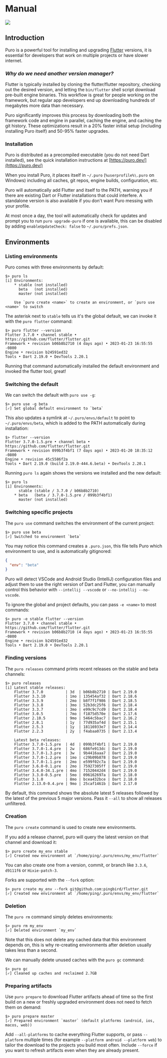 # Manual

![](/assets/puro_icon_small.png)

## Introduction

Puro is a powerful tool for installing and upgrading [Flutter](https://flutter.dev/) versions, it is essential for
developers that work on multiple projects or have slower internet.

### *Why do we need another version manager?*

Flutter is typically installed by cloning the flutter/flutter repository, checking out the desired version, and letting
the `bin/flutter` shell script download pre-built engine binaries. This workflow is great for people working on the
framework, but regular app developers end up downloading hundreds of megabytes more data than necessary.

Puro significantly improves this process by downloading both the framework code and engine in parallel, caching the
engine, and caching the git history. These optimizations result in a 20% faster initial setup (including installing
Puro itself) and 50-95% faster upgrades.

### Installation

Puro is distributed as a precompiled executable (you do not need Dart installed), see the quick installation
instructions at [https://puro.dev/](https://puro.dev/)

When you install Puro, it places itself in `~/.puro` (`%userprofile%\.puro` on Windows) including all caches, git
repos, engine builds, configuration, etc.

Puro will automatically add Flutter and itself to the PATH, warning you if there are existing Dart or Flutter
installations that could interfere. A standalone version is also available if you don't want Puro messing with your
profile.

At most once a day, the tool will automatically check for updates and prompt you to run `puro upgrade-puro` if one is
available, this can be disabled by adding `enableUpdateCheck: false` to `~/.puro/prefs.json`.

## Environments

### Listing environments

Puro comes with three environments by default:

```
$> puro ls
[i] Environments:
    * stable (not installed)
      beta   (not installed)
      master (not installed)

    Use `puro create <name>` to create an environment, or `puro use <name>` to switch
```

The asterisk next to `stable` tells us it's the global default, we can invoke it with the `puro flutter` command:

```
$> puro flutter --version
Flutter 3.7.0 • channel stable • https://github.com/flutter/flutter.git
Framework • revision b06b8b2710 (4 days ago) • 2023-01-23 16:55:55 -0800
Engine • revision b24591ed32
Tools • Dart 2.19.0 • DevTools 2.20.1
```

Running that command automatically installed the default environment and invoked the flutter tool, great!

### Switching the default

We can switch the default with `puro use -g`:

```
$> puro use -g beta
[✓] Set global default environment to `beta`
```

This also updates a symlink at `~/.puro/envs/default` to point to `~/.puro/envs/beta`, which is added to the PATH
automatically during installation:

```
$> flutter --version
Flutter 3.7.0-1.5.pre • channel beta • https://github.com/flutter/flutter.git
Framework • revision 099b3f4bf1 (7 days ago) • 2023-01-20 18:35:12 -0800
Engine • revision 45c5586f2a
Tools • Dart 2.19.0 (build 2.19.0-444.6.beta) • DevTools 2.20.1
```

Running `puro ls` again shows the versions we installed and the new default:

```
$> puro ls               
[i] Environments:
      stable (stable / 3.7.0 / b06b8b2710)
    * beta   (beta / 3.7.0-1.5.pre / 099b3f4bf1)
      master (not installed)
``` 

### Switching specific projects

The `puro use` command switches the environment of the current project:

```
$> puro use beta
[✓] Switched to environment `beta`
```

You may notice this command creates a `.puro.json`, this file tells Puro which environment to use, and is automatically
gitignored:

```json
{
  "env": "beta"
}
```

Puro will detect VSCode and Android Studio (IntelliJ) configuration files and adjust them to use the right version of
Dart and Flutter, you can manually control this behavior with `--intellij --vscode` or `--no-intellij --no-vscode`.

To ignore the global and project defaults, you can pass `-e <name>` to most commands:

```
$> puro -e stable flutter --version
Flutter 3.7.0 • channel stable • https://github.com/flutter/flutter.git
Framework • revision b06b8b2710 (4 days ago) • 2023-01-23 16:55:55 -0800
Engine • revision b24591ed32
Tools • Dart 2.19.0 • DevTools 2.20.1
```

### Finding versions

The `puro releases` command prints recent releases on the stable and beta channels:

```
$> puro releases
[i] Latest stable releases:
    Flutter 3.7.0          | 3d  | b06b8b2710 | Dart 2.19.0
    Flutter 3.3.10         | 1mo | 135454af32 | Dart 2.18.6
    Flutter 3.3.9          | 2mo | b8f7f1f986 | Dart 2.18.5
    Flutter 3.3.8          | 3mo | 52b3dc25f6 | Dart 2.18.4
    Flutter 3.3.7          | 3mo | e99c9c7cd9 | Dart 2.18.4
    Flutter 3.0.5          | 7mo | f1875d570e | Dart 2.17.6
    Flutter 2.10.5         | 9mo | 5464c5bac7 | Dart 2.16.2
    Flutter 2.8.1          | 1y  | 77d935af4d | Dart 2.15.1
    Flutter 2.5.3          | 1y  | 18116933e7 | Dart 2.14.4
    Flutter 2.2.3          | 2y  | f4abaa0735 | Dart 2.13.4

    Latest beta releases:
    Flutter 3.7.0-1.5.pre  | 4d  | 099b3f4bf1 | Dart 2.19.0
    Flutter 3.7.0-1.4.pre  | 2w  | 686fe913dc | Dart 2.19.0
    Flutter 3.7.0-1.3.pre  | 3w  | 9b4416aaa7 | Dart 2.19.0
    Flutter 3.7.0-1.2.pre  | 1mo | c29b09b878 | Dart 2.19.0
    Flutter 3.7.0-1.1.pre  | 2mo | e599f02c7a | Dart 2.19.0
    Flutter 3.6.0-0.1.pre  | 2mo | 75927305ff | Dart 2.19.0
    Flutter 3.4.0-34.1.pre | 4mo | 71520442d4 | Dart 2.19.0
    Flutter 3.3.0-0.5.pre  | 5mo | 096162697a | Dart 2.18.0
    Flutter 3.1.0          | 8mo | bcea432bce | Dart 2.18.0
    Flutter 2.13.0-0.4.pre | 9mo | 25caf1461b | Dart 2.17.0
```

By default, this command shows the absolute latest 5 releases followed by the latest of the previous 5 major versions.
Pass it `--all` to show all releases unfiltered.

### Creation

The `puro create` command is used to create new environments.

If you add a release channel, puro will query the latest version on that channel and download it:

```
$> puro create my_env stable       
[✓] Created new environment at `/home/ping/.puro/envs/my_env/flutter`
```

You can also create one from a version, commit, or branch like `3.3.6`, `d9111f6` or `Hixie-patch-3`.

Forks are supported with the `--fork` option:

```
$> puro create my_env --fork git@github.com:pingbird/flutter.git
[✓] Created new environment at `/home/ping/.puro/envs/my_env/flutter`
```

### Deletion

The `puro rm` command simply deletes environments:

```
$> puro rm my_env                                                 
[✓] Deleted environment `my_env`
```

Note that this does not delete any cached data that this environment depends on, this is why re-creating environments
after deletion usually takes less than a second.

We can manually delete unused caches with the `puro gc` command:

```
$> puro gc                                                        
[✓] Cleaned up caches and reclaimed 2.7GB
```

### Preparing artifacts

Use `puro prepare` to download Flutter artifacts ahead of time so the first build on a new
or freshly upgraded environment does not need to fetch them on demand:

```
$> puro prepare master
[✓] Prepared environment `master` (default platforms (android, ios, macos, web))
```

Add `--all-platforms` to cache everything Flutter supports, or pass `--platform` multiple
times (for example `--platform android --platform web`) to tailor the download to the
projects you build most often. Include `--force` if you want to refresh artifacts even
when they are already present.
